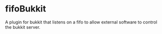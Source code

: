 fifoBukkit
==========

A plugin for bukkit that listens on a fifo to allow external software to control the bukkit server.
